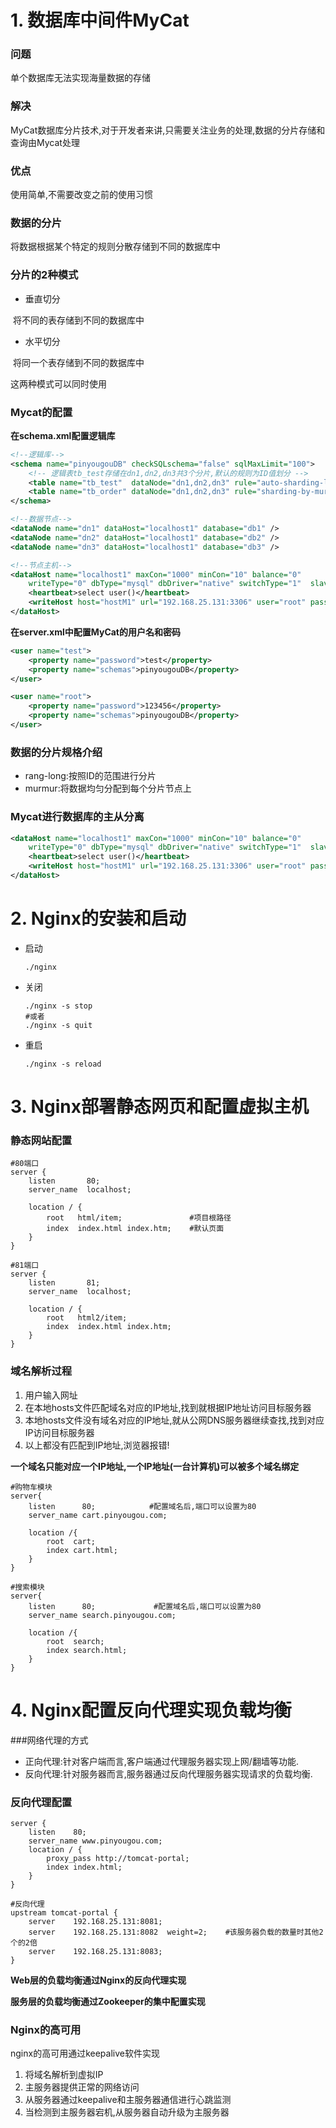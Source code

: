 # 1. 数据库中间件MyCat

### 问题

单个数据库无法实现海量数据的存储

### 解决

MyCat数据库分片技术,对于开发者来讲,只需要关注业务的处理,数据的分片存储和查询由Mycat处理

### 优点

使用简单,不需要改变之前的使用习惯

### 数据的分片

将数据根据某个特定的规则分散存储到不同的数据库中

### 分片的2种模式

* 垂直切分

​	将不同的表存储到不同的数据库中

* 水平切分

​	将同一个表存储到不同的数据库中

这两种模式可以同时使用

### Mycat的配置

**在schema.xml配置逻辑库**

```xml
<!--逻辑库-->
<schema name="pinyougouDB" checkSQLschema="false" sqlMaxLimit="100">
	<!-- 逻辑表tb_test存储在dn1,dn2,dn3共3个分片,默认的规则为ID值划分 -->
	<table name="tb_test"  dataNode="dn1,dn2,dn3" rule="auto-sharding-long" />
	<table name="tb_order" dataNode="dn1,dn2,dn3" rule="sharding-by-murmur-order" />
</schema>

<!--数据节点-->
<dataNode name="dn1" dataHost="localhost1" database="db1" />
<dataNode name="dn2" dataHost="localhost1" database="db2" />
<dataNode name="dn3" dataHost="localhost1" database="db3" />

<!--节点主机-->
<dataHost name="localhost1" maxCon="1000" minCon="10" balance="0"
	writeType="0" dbType="mysql" dbDriver="native" switchType="1"  slaveThreshold="100">
	<heartbeat>select user()</heartbeat>
	<writeHost host="hostM1" url="192.168.25.131:3306" user="root" password="123456"/>
</dataHost>
```
**在server.xml中配置MyCat的用户名和密码**

```xml
<user name="test">
	<property name="password">test</property>
	<property name="schemas">pinyougouDB</property>
</user>

<user name="root">
	<property name="password">123456</property>
	<property name="schemas">pinyougouDB</property>
</user>
```

### 数据的分片规格介绍

* rang-long:按照ID的范围进行分片
* murmur:将数据均匀分配到每个分片节点上

### Mycat进行数据库的主从分离

```xml
<dataHost name="localhost1" maxCon="1000" minCon="10" balance="0"
	writeType="0" dbType="mysql" dbDriver="native" switchType="1"  slaveThreshold="100">
	<heartbeat>select user()</heartbeat>
	<writeHost host="hostM1" url="192.168.25.131:3306" user="root" password="123456"/>
</dataHost>
```

# 2. Nginx的安装和启动

* 启动

  ```nginx
  ./nginx
  ```

* 关闭

  ```nginx
  ./nginx -s stop
  #或者
  ./nginx -s quit
  ```

* 重启

  ```nginx
  ./nginx -s reload
  ```

# 3. Nginx部署静态网页和配置虚拟主机

### 静态网站配置

```nginx
#80端口
server {
    listen       80;
    server_name  localhost;

    location / {
        root   html/item;				#项目根路径
        index  index.html index.htm;	#默认页面
    }
}
	
#81端口
server {
    listen       81;
    server_name  localhost;

    location / {
        root   html2/item;
        index  index.html index.htm;
    }
}
```

### 域名解析过程

1. 用户输入网址
2. 在本地hosts文件匹配域名对应的IP地址,找到就根据IP地址访问目标服务器
3. 本地hosts文件没有域名对应的IP地址,就从公网DNS服务器继续查找,找到对应IP访问目标服务器
4. 以上都没有匹配到IP地址,浏览器报错!

**一个域名只能对应一个IP地址,一个IP地址(一台计算机)可以被多个域名绑定**

```nginx
#购物车模块
server{
	listen 		80;			   #配置域名后,端口可以设置为80
	server_name cart.pinyougou.com;
	
	location /{
		root  cart;
		index cart.html;
	}
}

#搜索模块
server{
	listen 		80;				#配置域名后,端口可以设置为80
	server_name search.pinyougou.com;		
	
	location /{
		root  search;
		index search.html;
	}
}
```



# 4. Nginx配置反向代理实现负载均衡

###网络代理的方式

* 正向代理:针对客户端而言,客户端通过代理服务器实现上网/翻墙等功能.
* 反向代理:针对服务器而言,服务器通过反向代理服务器实现请求的负载均衡.

### 反向代理配置

```nginx
server {
	listen    80;
	server_name www.pinyougou.com;
	location / {
		proxy_pass http://tomcat-portal;
		index index.html;
	}
}

#反向代理
upstream tomcat-portal {
	server    192.168.25.131:8081;
	server    192.168.25.131:8082  weight=2;	#该服务器负载的数量时其他2个的2倍
	server    192.168.25.131:8083;
}
```

**Web层的负载均衡通过Nginx的反向代理实现**

**服务层的负载均衡通过Zookeeper的集中配置实现**



### Nginx的高可用

nginx的高可用通过keepalive软件实现

1. 将域名解析到虚拟IP
2. 主服务器提供正常的网络访问
3. 从服务器通过keepalive和主服务器通信进行心跳监测
4. 当检测到主服务器宕机,从服务器自动升级为主服务器

